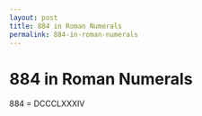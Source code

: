 ```yaml
---
layout: post
title: 884 in Roman Numerals
permalink: 884-in-roman-numerals
---
```


# 884 in Roman Numerals

884 = DCCCLXXXIV
